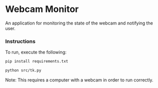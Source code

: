 # Webcam Monitor

An application for monitoring the state of the webcam and notifying the user.

### Instructions

To run, execute the following:

```bash
pip install requirements.txt

python src/tk.py
```

Note: This requires a computer with a webcam in order to run correctly.